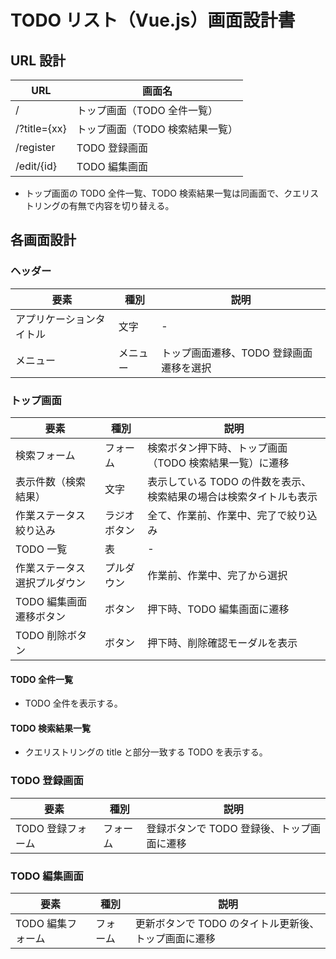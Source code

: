 # TODO リスト（Vue.js）画面設計書

## URL 設計

| URL          | 画面名                          |
| ------------ | ------------------------------- |
| /            | トップ画面（TODO 全件一覧）     |
| /?title={xx} | トップ画面（TODO 検索結果一覧） |
| /register    | TODO 登録画面                   |
| /edit/{id}   | TODO 編集画面                   |

- トップ画面の TODO 全件一覧、TODO 検索結果一覧は同画面で、クエリストリングの有無で内容を切り替える。

## 各画面設計

### ヘッダー

| 要素                     | 種別     | 説明                                    |
| ------------------------ | -------- | --------------------------------------- |
| アプリケーションタイトル | 文字     | -                                       |
| メニュー                 | メニュー | トップ画面遷移、TODO 登録画面遷移を選択 |

### トップ画面

| 要素                         | 種別         | 説明                                                               |
| ---------------------------- | ------------ | ------------------------------------------------------------------ |
| 検索フォーム                 | フォーム     | 検索ボタン押下時、トップ画面（TODO 検索結果一覧）に遷移            |
| 表示件数（検索結果）         | 文字         | 表示している TODO の件数を表示、検索結果の場合は検索タイトルも表示 |
| 作業ステータス絞り込み       | ラジオボタン | 全て、作業前、作業中、完了で絞り込み                               |
| TODO 一覧                    | 表           | -                                                                  |
| 作業ステータス選択プルダウン | プルダウン   | 作業前、作業中、完了から選択                                       |
| TODO 編集画面遷移ボタン      | ボタン       | 押下時、TODO 編集画面に遷移                                        |
| TODO 削除ボタン              | ボタン       | 押下時、削除確認モーダルを表示                                     |

#### TODO 全件一覧

- TODO 全件を表示する。

#### TODO 検索結果一覧

- クエリストリングの title と部分一致する TODO を表示する。

### TODO 登録画面

| 要素              | 種別     | 説明                                       |
| ----------------- | -------- | ------------------------------------------ |
| TODO 登録フォーム | フォーム | 登録ボタンで TODO 登録後、トップ画面に遷移 |

### TODO 編集画面

| 要素              | 種別     | 説明                                                 |
| ----------------- | -------- | ---------------------------------------------------- |
| TODO 編集フォーム | フォーム | 更新ボタンで TODO のタイトル更新後、トップ画面に遷移 |
